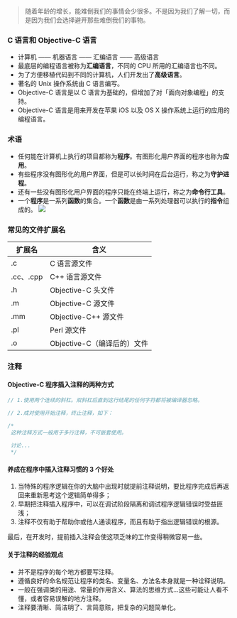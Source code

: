 > 随着年龄的增长，能难倒我们的事情会少很多。不是因为我们了解一切，而是因为我们会选择避开那些难倒我们的事物。

### C 语言和 Objective-C 语言
* 计算机 —— 机器语言 —— 汇编语言 —— 高级语言
* 最底层的编程语言被称为**汇编语言**，不同的 CPU 所用的汇编语言也不同。
* 为了方便移植代码到不同的计算机，人们开发出了**高级语言**。
* 著名的 Unix 操作系统由 C 语言编写。
* Objective-C 语言是以 C 语言为基础的，但增加了对「面向对象编程」的支持。 
* Objective-C 语言是用来开发在苹果 iOS 以及 OS X 操作系统上运行的应用的编程语言。

### 术语
* 任何能在计算机上执行的项目都称为**程序**。有图形化用户界面的程序也称为**应用**。
* 有些程序没有图形化的用户界面，但是可以长时间在后台运行，称之为**守护进程**。
* 还有一些没有图形化用户界面的程序只能在终端上运行，称之为**命令行工具**。
* 一个**程序**是一系列**函数**的集合。一个**函数**是由一系列处理器可以执行的**指令**组成的。
  ![](http://upload-images.jianshu.io/upload_images/2648731-42b8cf831a41db1a.jpg?imageMogr2/auto-orient/strip%7CimageView2/2/w/400)

### 常见的文件扩展名

| 扩展名      | 含义                  |
| -------- | ------------------- |
| .c       | C 语言源文件             |
| .cc、.cpp | C++ 语言源文件    |
| .h       | Objective-C 头文件       |
| .m       | Objective-C 源文件     |
| .mm      | Objective-C++ 源文件   |
| .pl      | Perl 源文件            |
| .o       | Objective-C（编译后的）文件 |


### 注释

#### Objective-C 程序插入注释的两种方式

```objectivec
// 1.使用两个连续的斜杠。双斜杠后直到这行结尾的任何字符都将被编译器忽略。

// 2.成对使用开始注释，终止注释，如下：

/*
 这种注释方式一般用于多行注释，不可嵌套使用。
 
 讨论...
 */
```

#### 养成在程序中插入注释习惯的 3 个好处

 1. 当特殊的程序逻辑在你的大脑中出现时就提前注释说明，要比程序完成后再返回来重新思考这个逻辑简单得多；
 2. 早期把注释插入程序中，可以在调试阶段隔离和调试程序逻辑错误时受益匪浅；
 3. 注释不仅有助于帮助你或他人通读程序，而且有助于指出逻辑错误的根源。

最后，在开发时，提前插入注释会使这项乏味的工作变得稍微容易一些。

#### 关于注释的经验观点

* 并不是程序的每个地方都要写注释。
* 遵循良好的命名规范让程序的类名、变量名、方法名本身就是一种诠释说明。
* 一般在强调类的用途、常量的作用含义、算法的思维方式...这些可能让人看不懂，或者容易误解的地方注释。
* 注释要清晰、简洁明了、言简意赅，把复杂的问题简单化。
